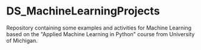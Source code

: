# DS_MachineLearningProjects
Repository containing some examples and activities for Machine Learning based on the "Applied Machine Learning in Python" course from University of Michigan.
